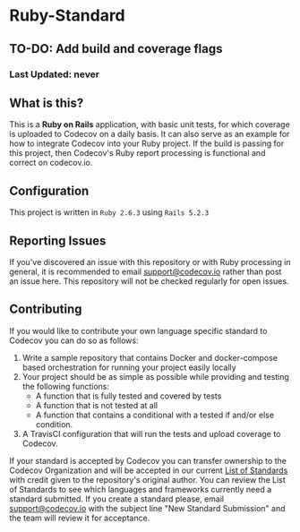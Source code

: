 # Ruby-Standard

## TO-DO: Add build and coverage flags

### Last Updated: never

## What is this?

This is a **Ruby on Rails** application, with basic unit tests, for which coverage is uploaded to Codecov on a daily basis. It can also serve as an example for how to integrate Codecov into your Ruby project. If the build is passing for this project, then Codecov's Ruby report processing is functional and correct on codecov.io.

## Configuration

This project is written in `Ruby 2.6.3` using `Rails 5.2.3`  

## Reporting Issues

If you've discovered an issue with this repository or with Ruby processing in general, it is recommended to email support@codecov.io rather than post an issue here. This repository will not be checked regularly for open issues.

## Contributing

If you would like to contribute your own language specific standard to Codecov you can do so as follows:

1. Write a sample repository that contains Docker and docker-compose based orchestration for running your project easily locally
2. Your project should be as simple as possible while providing and testing the following functions:
   - A function that is fully tested and covered by tests
   - A function that is not tested at all
   - A function that contains a conditional with a tested if and/or else condition.
3. A TravisCI configuration that will run the tests and upload coverage to Codecov.

If your standard is accepted by Codecov you can transfer ownership to the Codecov Organization and will be accepted in our current [List of Standards](https://github.com/codecov/standards-scripts#list-of-standards) with credit given to the repository's original author. You can review the List of Standards to see which languages and frameworks currently need a standard submitted. If you create a standard please, email support@codecov.io with the subject line "New <Language> Standard Submission" and the team will review it for acceptance.
